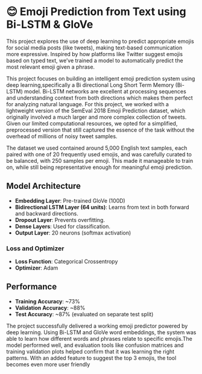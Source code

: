 # 😊 Emoji Prediction from Text using Bi-LSTM & GloVe

This project explores the use of deep learning to predict appropriate emojis for social media posts (like tweets), making text-based communication more expressive. Inspired by how platforms like Twitter suggest emojis based on typed text, we’ve trained a model to automatically predict the most relevant emoji given a phrase.

This project focuses on building an intelligent emoji prediction system using deep learning,specifically a Bi directional Long Short Term Memory (Bi-LSTM) model. 
Bi-LSTM networks are excellent at processing sequences and understanding context from both directions which makes them perfect for analyzing natural language.
For this project, we worked with a lightweight version of the SemEval 2018 Emoji Prediction dataset, which originally involved a much larger and more complex collection of tweets. Given our limited computational resources, we opted for a simplified, preprocessed version that still captured the essence of the task without the overhead of millions of noisy tweet samples.

The dataset we used contained around 5,000 English text samples, each paired with one of 20 frequently used emojis, and was carefully curated to be balanced, with 250 samples per emoji. This made it manageable to train on, while still being representative enough for meaningful emoji prediction.

 ## Model Architecture

- **Embedding Layer**: Pre-trained GloVe (100D)
- **Bidirectional LSTM Layer (64 units)**: Learns from text in both forward and backward directions.
- **Dropout Layer**: Prevents overfitting.
- **Dense Layers**: Used for classification.
- **Output Layer**: 20 neurons (softmax activation)

### Loss and Optimizer
- **Loss Function**: Categorical Crossentropy
- **Optimizer**: Adam

## Performance

- **Training Accuracy**: ~73%
- **Validation Accuracy**: ~88%
- **Test Accuracy**: ~87% (evaluated on separate test split)
  
 The project successfully delivered a working emoji predictor powered by deep learning.
 Using Bi-LSTM and GloVe word embeddings, the system was able to learn how different words and phrases relate to specific emojis.The model performed well, and evaluation tools like confusion matrices and training validation plots helped confirm that it was learning the right patterns. With an added feature to suggest the top 3 emojis, the tool becomes even more user friendly
